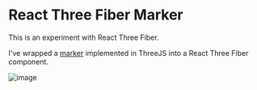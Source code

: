 # React Three Fiber Marker

This is an experiment with React Three Fiber.

I've wrapped a [marker](https://github.com/kineticsystem/three-freeform-controls) implemented in ThreeJS into a React Three Fiber component.

![image](https://user-images.githubusercontent.com/5970998/161141289-9562a291-6c05-4a0c-997c-907a929fc11a.png)

